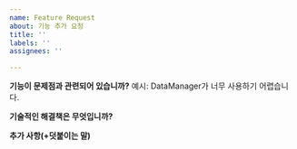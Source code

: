 ```yaml
---
name: Feature Request
about: 기능 추가 요청
title: ''
labels: ''
assignees: ''

---
```


**기능이 문제점과 관련되어 있습니까?**
예시: DataManager가 너무 사용하기 어렵습니다.

**기술적인 해결책은 무엇입니까?**


**추가 사항(+덧붙이는 말)**
